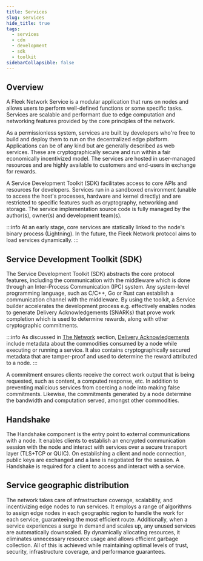 ```yaml
---
title: Services
slug: services
hide_title: true
tags:
  - services
  - cdn
  - development
  - sdk
  - toolkit
sidebarCollapsible: false
---
```


## Overview 

A Fleek Network Service is a modular application that runs on nodes and allows users to perform well-defined functions or some specific tasks. Services are scalable and performant due to edge computation and networking features provided by the core principles of the network.

As a permissionless system, services are built by developers who're free to build and deploy them to run on the decentralized edge platform. Applications can be of any kind but are generally described as web services. These are cryptographically secure and run within a fair economically incentivized model. The services are hosted in user-managed resources and are highly available to customers and end-users in exchange for rewards.

A Service Development Toolkit (SDK) facilitates access to core APIs and resources for developers. Services run in a sandboxed environment (unable to access the host's processes, hardware and kernel directly) and are restricted to specific features such as cryptography, networking and storage. The service implementation source code is fully managed by the author(s), owner(s) and development team(s).

:::info
At an early stage, core services are statically linked to the node's binary process (Lightning). In the future, the Fleek Network protocol aims to load services dynamically.
:::

## Service Development Toolkit (SDK)

The Service Development Toolkit (SDK) abstracts the core protocol features, including the communication with the middleware which is done through an Inter-Process Communication (IPC) system. Any system-level programming language, such as C/C++, Go or Rust can establish a communication channel with the middleware. By using the toolkit, a Service builder accelerates the development process e.g. effectively enables nodes to generate Delivery Acknowledgements (SNARKs) that prove work completion which is used to determine rewards, along with other cryptographic commitments.

:::info
As discussed in [The Network](/docs/learn/network) section, [Delivery Acknowledgements](/docs/learn/network#delivery-acknowledgements-snarks) include metadata about the commodities consumed by a node while executing or running a service. It also contains cryptographically secured metadata that are tamper-proof and used to determine the reward attributed to a node.
:::

A commitment ensures clients receive the correct work output that is being requested, such as content, a computed response, etc. In addition to preventing malicious services from coercing a node into making false commitments. Likewise, the commitments generated by a node determine the bandwidth and computation served, amongst other commodities.

## Handshake

The Handshake component is the entry point to external communications with a node. It enables clients to establish an encrypted communication session with the node and interact with services over a secure transport layer (TLS+TCP or QUIC). On establishing a client and node connection, public keys are exchanged and a lane is negotiated for the session. A Handshake is required for a client to access and interact with a service.

## Service geographic distribution

The network takes care of infrastructure coverage, scalability, and incentivizing edge nodes to run services. It employs a range of algorithms to assign edge nodes in each geographic region to handle the work for each service, guaranteeing the most efficient route. Additionally, when a service experiences a surge in demand and scales up, any unused services are automatically downscaled. By dynamically allocating resources, it eliminates unnecessary resource usage and allows efficient garbage collection. All of this is achieved while maintaining optimal levels of trust, security, infrastructure coverage, and performance guarantees.
